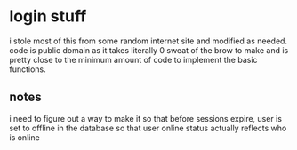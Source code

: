 # login stuff
i stole most of this from some random internet site and modified as needed. code is public domain as it takes literally 0 sweat of the brow to make and is pretty close to the minimum amount of code to implement the basic functions.

## notes
i need to figure out a way to make it so that before sessions expire, user is set to offline in the database so that user online status actually reflects who is online
